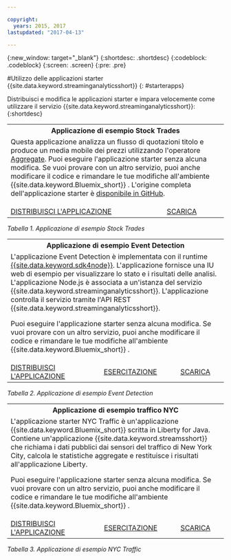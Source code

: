 ```yaml
---

copyright:
  years: 2015, 2017
lastupdated: "2017-04-13"

---
```


<!-- Attribute definitions -->
{:new_window: target="_blank"}
{:shortdesc: .shortdesc}
{:codeblock: .codeblock}
{:screen: .screen}
{:pre: .pre}

#Utilizzo delle applicazioni starter {{site.data.keyword.streaminganalyticsshort}}
{: #starterapps}

Distribuisci e modifica le applicazioni starter e impara velocemente come utilizzare il servizio {{site.data.keyword.streaminganalyticsshort}}:
{:shortdesc}

<table summary="Questa tabella descrive, nella prima riga, l'applicazione starter Stock Trades. La tabella include nella seconda riga:
1. Nella prima colonna, un link a un video su come distribuire l'applicazione starter Stock Trades. 2. Nella seconda colonna, un link per scaricare direttamente l'applicazione starter Stock Trades.
 ">
  <tr>
    <th colspan="3">Applicazione di esempio Stock Trades<br></th>
  </tr>
  <tr>
    <td colspan="3">Questa applicazione analizza un flusso di quotazioni titolo e produce un media mobile dei prezzi utilizzando l'operatore <a href="https://www.ibm.com/support/knowledgecenter/SSCRJU_4.2.0/com.ibm.streams.toolkits.doc/spldoc/dita/tk$spl/op$spl.relational$Aggregate.html">Aggregate</a>.
Puoi eseguire l'applicazione starter senza alcuna modifica. Se vuoi provare con un altro servizio, puoi anche modificare
il codice e rimandare le tue modifiche all'ambiente {{site.data.keyword.Bluemix_short}} . L'origine completa dell'applicazione starter è <a href="https://github.com/IBMStreams/samples/tree/master/QuickStart/TradesApp">disponibile in GitHub</a>.</p>
</td>
  </tr>
  <tr>
    <td><a href="https://developer.ibm.com/streamsdev/videos/getting-started-streaming-analytics-service-using-trades-starter-application/" target="_blank">DISTRIBUISCI L'APPLICAZIONE</a><br></td>
    <td><a href="https://github.com/IBMStreams/samples/raw/master/QuickStart/TradesApp/starterApp/StockTradesStarterApp.sab" target="_blank">SCARICA</a></td>
  </tr>
</table>

*Tabella 1. Applicazione di esempio Stock Trades*


<table summary="Questa tabella descrive, nella prima riga, l'applicazione di esempio Event Detection. Nella seconda riga, la tabella include:
1. Nella prima colonna, un link alle istruzioni su come distribuire l'applicazione starter Event Detection. 2. Nella seconda colonna, un link alle esercitazioni su come utilizzare l'applicazione starter Event Detection. 3. Nella terza colonna, un link per scaricare direttamente l'applicazione starter Event Detection.
 ">
  <tr>
    <th colspan="3">Applicazione di esempio Event Detection<br></th>
  </tr>
  <tr>
    <td colspan="3">L'applicazione Event Detection è implementata con il runtime <a href="https://console.ng.bluemix.net/catalog/starters/sdk-for-nodejs/?cm_mmc=dw-_-bluemix-_-ba-bluemix-detect-complex-events-from-data-stream-trs-_-article">{{site.data.keyword.sdk4node}}</a>.
L'applicazione
fornisce una IU web di esempio per visualizzare lo stato e i risultati delle analisi.
L'applicazione Node.js è
associata a un'istanza del servizio {{site.data.keyword.streaminganalyticsshort}}. L'applicazione controlla
il servizio tramite l'API REST
{{site.data.keyword.streaminganalyticsshort}}.
<p>Puoi eseguire l'applicazione starter senza alcuna modifica.
Se vuoi provare con un altro servizio, puoi anche modificare
il codice e rimandare le tue modifiche all'ambiente {{site.data.keyword.Bluemix_short}} .</p>
</td>
  </tr>
  <tr>
    <td><a href="/docs/services/StreamingAnalytics/t_starter_app_deploy.html" target="_blank">DISTRIBUISCI L'APPLICAZIONE</a><br></td>
    <td><a href="http://www.ibm.com/developerworks/library/ba-bluemix-detect-complex-events-from-data-stream-trs/index.html" target="_blank">ESERCITAZIONE</a></td>
    <td><a href="https://hub.jazz.net/git/streamscloud/EventDetection/" target="_blank">SCARICA</a></td>
  </tr>
</table>

*Tabella 2. Applicazione di esempio Event Detection*

<table summary="Questa tabella descrive, nella prima riga, l'applicazione di esempio New York Traffic. Nella seconda riga, la tabella include:
1. Nella prima colonna, un link alle istruzioni su come distribuire l'applicazione di esempio New York Traffic. 2. Nella seconda colonna, un link alle esercitazioni su come utilizzare l'applicazione di esempio New York Traffic. 3. Nella terza colonna, un link per scaricare direttamente l'applicazione di esempio New York Traffic.">
  <tr>
    <th colspan="3">Applicazione di esempio traffico NYC<br></th>
  </tr>
  <tr>
    <td colspan="3">L'applicazione starter NYC Traffic è un'applicazione {{site.data.keyword.Bluemix_short}} scritta in Liberty for Java. Contiene un'applicazione {{site.data.keyword.streamsshort}} che richiama i dati pubblici dai sensori del traffico
di New York City, calcola le statistiche aggregate e restituisce i risultati all'applicazione
Liberty.
<p>Puoi eseguire l'applicazione starter senza alcuna modifica. Se vuoi provare con un altro servizio, puoi anche modificare
il codice e rimandare le tue modifiche all'ambiente {{site.data.keyword.Bluemix_short}} .</p>
</td>
  </tr>
  <tr>
    <td><a href="/docs/services/StreamingAnalytics/t_starter_app_deploy.html" target="_blank">DISTRIBUISCI L'APPLICAZIONE</a><br></td>
    <td><a href="https://developer.ibm.com/streamsdev/docs/bluemix-streaming-analytics-starter-application/" target="_blank">ESERCITAZIONE</a></td>
    <td><a href="https://hub.jazz.net/git/streamscloud/NYCTraffic/" target="_blank">SCARICA</a></td>
  </tr>
</table>

*Tabella 3. Applicazione di esempio NYC Traffic*
